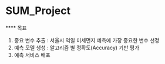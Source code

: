 # SUM_Project
**** 목표 <br>
1. 중요 변수 추출 : 서울시 익일 미세먼지 예측에 가장 중요한 변수 선정
2. 예측 모델 생성 : 알고리즘 별 정확도(Accuracy) 기반 평가
3. 예측 서비스 배포

